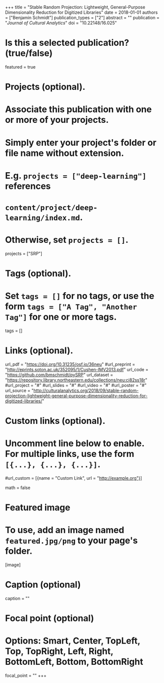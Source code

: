 +++
title = "Stable Random Projection: Lightweight, General-Purpose Dimensionality Reduction for Digitized Libraries"
date = 2018-01-01
authors = ["Benjamin Schmidt"]
publication_types = ["2"]
abstract = ""
publication = "*Journal of Cultural Analytics*"
doi = "10.22148/16.025"

# Is this a selected publication? (true/false)
featured = true

# Projects (optional).
#   Associate this publication with one or more of your projects.
#   Simply enter your project's folder or file name without extension.
#   E.g. `projects = ["deep-learning"]` references
#   `content/project/deep-learning/index.md`.
#   Otherwise, set `projects = []`.
projects = ["SRP"]

# Tags (optional).
#   Set `tags = []` for no tags, or use the form `tags = ["A Tag", "Another Tag"]` for one or more tags.
tags = []

# Links (optional).
url_pdf = "https://doi.org/10.31235/osf.io/36neu"
#url_preprint = "http://eprints.soton.ac.uk/352095/1/Cushen-IMV2013.pdf"
url_code = "https://github.com/bmschmidt/pySRP"
url_dataset = "https://repository.library.northeastern.edu/collections/neu:cj82ss18r"
#url_project = "#"
#url_slides = "#"
#url_video = "#"
#url_poster = "#"
url_source = "http://culturalanalytics.org/2018/09/stable-random-projection-lightweight-general-purpose-dimensionality-reduction-for-digitized-libraries/"

# Custom links (optional).
#   Uncomment line below to enable. For multiple links, use the form `[{...}, {...}, {...}]`.
#url_custom = [{name = "Custom Link", url = "http://example.org"}]

math = false

# Featured image
# To use, add an image named `featured.jpg/png` to your page's folder.
[image]
  # Caption (optional)
  caption = ""

  # Focal point (optional)
  # Options: Smart, Center, TopLeft, Top, TopRight, Left, Right, BottomLeft, Bottom, BottomRight
  focal_point = ""
+++
